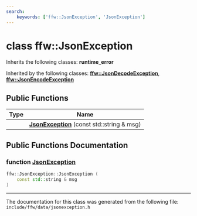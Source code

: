 ```yaml
---
search:
    keywords: ['ffw::JsonException', 'JsonException']
---
```


# class ffw::JsonException



Inherits the following classes: **runtime\_error**



Inherited by the following classes: **[ffw::JsonDecodeException](classffw_1_1_json_decode_exception.md)**, **[ffw::JsonEncodeException](classffw_1_1_json_encode_exception.md)**

## Public Functions

|Type|Name|
|-----|-----|
||[**JsonException**](classffw_1_1_json_exception.md#1a58352e4b40a3dd822244a8104b4db49b) (const std::string & msg) |


## Public Functions Documentation

### function <a id="1a58352e4b40a3dd822244a8104b4db49b" href="#1a58352e4b40a3dd822244a8104b4db49b">JsonException</a>

```cpp
ffw::JsonException::JsonException (
    const std::string & msg
)
```





----------------------------------------
The documentation for this class was generated from the following file: `include/ffw/data/jsonexception.h`
